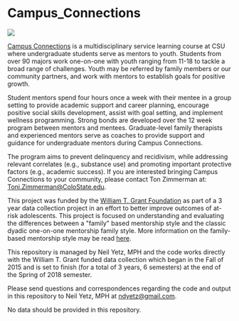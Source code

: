 # Campus_Connections

![](http://www.hdfs.chhs.colostate.edu/students/undergraduate/campusconnections/images/302671_CampusConnections-logo.png)

[Campus Connections](http://www.hdfs.chhs.colostate.edu/students/undergraduate/campusconnections/) is a multidisciplinary service learning course at CSU where undergraduate students serve as mentors to youth. Students from over 90 majors work one-on-one with youth ranging from 11-18 to tackle a broad range of challenges. Youth may be referred by family members or our community partners, and work with mentors to establish goals for positive growth.

Student mentors spend four hours once a week with their mentee in a group setting to provide academic support and career planning, encourage positive social skills development, assist with goal setting, and implement wellness programming. Strong bonds are developed over the 12 week program between mentors and mentees. Graduate-level family therapists and experienced mentors serve as coaches to provide support and guidance for undergraduate mentors during Campus Connections.

The program aims to prevent delinquency and recidivism, while addressing relevant correlates (e.g., substance use) and promoting important protective factors (e.g., academic success). If you are interested bringing Campus Connections to your community, please contact Ton Zimmerman at: <Toni.Zimmerman@ColoState.edu>. 

This project was funded by the [William T. Grant Foundation](http://wtgrantfoundation.org/) as part of a 3 year data collection project in an effort to better improve outcomes of at-risk adolescents. This project is focused on understanding and evaluating the differences between a "family" based mentorship style and the classic dyadic one-on-one mentorship family style. More information on the family-based mentorship style may be read [here](http://www.hdfs.chhs.colostate.edu/students/undergraduate/campusconnections/files/Understanding%20the%20experience%20of%20Mentor%20Families%20in%20therapeutic%20youth%20mentoring.pdf). 

This repository is managed by Neil Yetz, MPH and the code works directly with the William T. Grant funded data collection which began in the Fall of 2015 and is set to finish (for a total of 3 years, 6 semesters) at the end of the Spring of 2018 semester. 

Please send questions and correspondences regarding the code and output in this repository to Neil Yetz, MPH at <ndyetz@gmail.com>.

No data should be provided in this repository.

